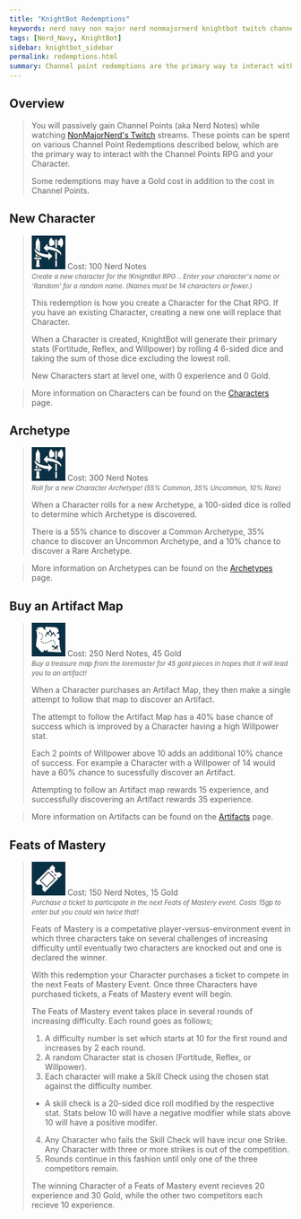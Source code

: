 ```yaml
---
title: "KnightBot Redemptions"
keywords: nerd navy non major nerd nonmajornerd knightbot twitch channel bot chat
tags: [Nerd_Navy, KnightBot]
sidebar: knightbot_sidebar
permalink: redemptions.html
summary: Channel point redemptions are the primary way to interact with the Channel Points RPG and your Character. 
---
```


## Overview
> You will passively gain Channel Points (aka Nerd Notes) while watching [NonMajorNerd's Twitch](https://www.twitch.tv/nonmajornerd) streams. These points can be spent on various Channel Point Redemptions described below, which are the primary way to interact with the Channel Points RPG and your Character. 
>
> Some redemptions may have a Gold cost in addition to the cost in Channel Points. 

## New Character 
> ![New Character Redemption](https://github.com/NonMajorNerd/nonmajornerd.github.io/blob/main/_assets/GFX/KB/Redemptions/arch.png?raw=true) Cost: 100 Nerd Notes <br>
> <i><small>Create a new character for the !KnightBot RPG .. Enter your character's name or 'Random' for a random name. (Names must be 14 characters or fewer.)</small></i>
>
> This redemption is how you create a Character for the Chat RPG. If you have an existing Character, creating a new one will replace that Character.
>
> When a Character is created, KnightBot will generate their primary stats (Fortitude, Reflex, and Willpower) by rolling 4 6-sided dice and taking the sum of those dice excluding the lowest roll.
>
> New Characters start at level one, with 0 experience and 0 Gold. 

> More information on Characters can be found on the [Characters](/characters.html) page.

## Archetype
> ![Archetype Redemption](https://github.com/NonMajorNerd/nonmajornerd.github.io/blob/main/_assets/GFX/KB/Redemptions/arch.png?raw=true) Cost: 300 Nerd Notes <br>
> <i><small>Roll for a new Character Archetype! (55% Common, 35% Uncommon, 10% Rare)</small></i>
>
> When a Character rolls for a new Archetype, a 100-sided dice is rolled to determine which Archetype is discovered.
>
> There is a 55% chance to discover a Common Archetype, 35% chance to discover an Uncommon Archetype, and a 10% chance to discover a Rare Archetype.

> More information on Archetypes can be found on the [Archetypes](/archetypes.html) page.

## Buy an Artifact Map
> ![Artifact Map Redemption](https://github.com/NonMajorNerd/nonmajornerd.github.io/blob/main/_assets/GFX/KB/Redemptions/artmap.png?raw=true) Cost: 250 Nerd Notes, 45 Gold	<br>
> <i><small>Buy a treasure map from the loremaster for 45 gold pieces in hopes that it will lead you to an artifact!</small></i>
>
> When a Character purchases an Artifact Map, they then make a single attempt to follow that map to discover an Artifact.
>
> The attempt to follow the Artifact Map has a 40% base chance of success which is improved by a Character having a high Willpower stat.
>
> Each 2 points of Willpower above 10 adds an additional 10% chance of success. For example a Character with a Willpower of 14 would have a 60% chance to sucessfully discover an Artifact.
>
> Attempting to follow an Artifact map rewards 15 experience, and successfully discovering an Artifact rewards 35 experience.

> More information on Artifacts can be found on the [Artifacts](/artifacts.html) page.

## Feats of Mastery
> ![Feats of Mastery Redemption](https://github.com/NonMajorNerd/nonmajornerd.github.io/blob/main/_assets/GFX/KB/Redemptions/ticket.png?raw=true) Cost: 150 Nerd Notes, 15 Gold <br>
> <i><small>Purchase a ticket to participate in the next Feats of Mastery event. Costs 15gp to enter but you could win twice that!</small></i>
>
> Feats of Mastery is a competative player-versus-environment event in which three characters take on several challenges of increasing difficulty until eventually two characters are knocked out and one is declared the winner.
>
> With this redemption your Character purchases a ticket to compete in the next Feats of Mastery Event. Once three Characters have purchased tickets, a Feats of Mastery event will begin.
>
> The Feats of Mastery event takes place in several rounds of increasing difficulty. Each round goes as follows;
>  1. A difficulty number is set which starts at 10 for the first round and increases by 2 each round.
>  2. A random Character stat is chosen (Fortitude, Reflex, or Willpower).
>  3. Each character will make a Skill Check using the chosen stat against the difficulty number.
>    - A skill check is a 20-sided dice roll modified by the respective stat. Stats below 10 will have a negative modifier while stats above 10 will have a positive modifer.
>  4. Any Character who fails the Skill Check will have incur one Strike. Any Character with three or more strikes is out of the competition.
>  5. Rounds continue in this fashion until only one of the three competitors remain.
>
> The winning Character of a Feats of Mastery event recieves 20 experience and 30 Gold, while the other two competitors each recieve 10 experience.